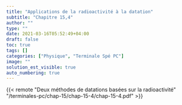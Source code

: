 ```yaml
---
title: "Applications de la radioactivité à la datation"
subtitle: "Chapitre 15,4"
author: ""
type: ""
date: 2021-03-16T05:52:49+04:00
draft: false
toc: true
tags: []
categories: ["Physique", "Terminale Spé PC"]
image: ""
solution_est_visible: true
auto_numbering: true
---
```


{{< remote "Deux méthodes de datations basées sur la radioactivité" "/terminales-pc/chap-15/chap-15-4/chap-15-4.pdf" >}}